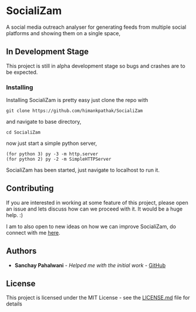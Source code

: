# SocialiZam

A social media outreach analyser for generating feeds from multiple social platforms and showing them on a single space,

## In Development Stage

This project is still in alpha development stage so bugs and crashes are to be expected.


### Installing

Installing SocialiZam is pretty easy just clone the repo with

```
git clone https://github.com/himankpathak/SocialiZam
```

and navigate to base directory,

```
cd SocialiZam
```

now just start a simple python server,

```
(for python 3) py -3 -m http.server
(for python 2) py -2 -m SimpleHTTPServer
```

SocialiZam has been started, just navigate to localhost to run it.

## Contributing

If you are interested in working at some feature of this project, please open an issue and lets discuss how can we proceed with it. It would be a huge help. :)

I am to also open to new ideas on how we can improve SocialiZam, do connect with me [here](mailto:himank@acm.org).

## Authors

* **Sanchay Pahalwani** - *Helped me with the initial work* - [GitHub](https://github.com/SanchayPahalwani)

## License

This project is licensed under the MIT License - see the [LICENSE.md](LICENSE.md) file for details
